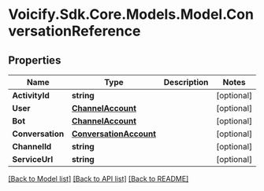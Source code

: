 # Voicify.Sdk.Core.Models.Model.ConversationReference
## Properties

Name | Type | Description | Notes
------------ | ------------- | ------------- | -------------
**ActivityId** | **string** |  | [optional] 
**User** | [**ChannelAccount**](ChannelAccount.md) |  | [optional] 
**Bot** | [**ChannelAccount**](ChannelAccount.md) |  | [optional] 
**Conversation** | [**ConversationAccount**](ConversationAccount.md) |  | [optional] 
**ChannelId** | **string** |  | [optional] 
**ServiceUrl** | **string** |  | [optional] 

[[Back to Model list]](../README.md#documentation-for-models) [[Back to API list]](../README.md#documentation-for-api-endpoints) [[Back to README]](../README.md)

